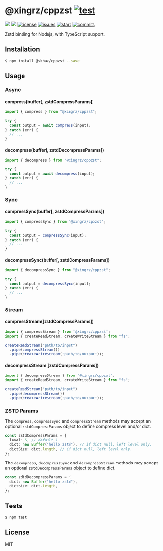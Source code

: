 # @xingrz/cppzst [![test](https://github.com/skhaz/cppzst/actions/workflows/test.yml/badge.svg)](https://github.com/skhaz/cppzst/actions/workflows/test.yml)

[![][npm-version]][npm-url] [![][npm-downloads]][npm-url] [![license][license-img]][license-url] [![issues][issues-img]][issues-url] [![stars][stars-img]][stars-url] [![commits][commits-img]][commits-url]

Zstd binding for Nodejs, with TypeScript support.

## Installation

```sh
$ npm install @skhaz/cppzst --save
```

## Usage

### Async

#### compress(buffer[, zstdCompressParams])

```ts
import { compress } from "@xingrz/cppzst";

try {
  const output = await compress(input);
} catch (err) {
  // ...
}
```

#### decompress(buffer[, zstdDecompressParams])

```ts
import { decompress } from "@xingrz/cppzst";

try {
  const output = await decompress(input);
} catch (err) {
  // ...
}
```

### Sync

#### compressSync(buffer[, zstdCompressParams])

```ts
import { compressSync } from "@xingrz/cppzst";

try {
  const output = compressSync(input);
} catch (err) {
  // ...
}
```

#### decompressSync(buffer[, zstdCompressParams])

```ts
import { decompressSync } from "@xingrz/cppzst";

try {
  const output = decompressSync(input);
} catch (err) {
  // ...
}
```

### Stream

#### compressStream([zstdCompressParams])

```ts
import { compressStream } from "@xingrz/cppzst";
import { createReadStream, createWriteStream } from "fs";

createReadStream("path/to/input")
  .pipe(compressStream())
  .pipe(createWriteStream("path/to/output"));
```

#### decompressStream([zstdCompressParams])

```ts
import { decompressStream } from "@xingrz/cppzst";
import { createReadStream, createWriteStream } from "fs";

createReadStream("path/to/input")
  .pipe(decompressStream())
  .pipe(createWriteStream("path/to/output"));
```

### ZSTD Params

The `compress`, `compressSync` and `compressStream` methods may accept an optional `zstdCompressParams` object to define compress level and/or dict.

```ts
const zstdCompressParams = {
  level: 5, // default 1
  dict: new Buffer("hello zstd"), // if dict null, left level only.
  dictSize: dict.length, // if dict null, left level only.
};
```

The `decompress`, `decompressSync` and `decompressStream` methods may accept an optional `zstdDecompressParams` object to define dict.

```ts
const zdtdDecompressParams = {
  dict: new Buffer("hello zstd"),
  dictSize: dict.length,
};
```

## Tests

```sh
$ npm test
```

## License

MIT

[npm-version]: https://img.shields.io/npm/v/@skhaz/cppzst.svg?style=flat-square
[npm-downloads]: https://img.shields.io/npm/dm/@skhaz/cppzst.svg?style=flat-square
[npm-url]: https://www.npmjs.org/package/@skhaz/cppzst
[license-img]: https://img.shields.io/github/license/skhaz/cppzst?style=flat-square
[license-url]: LICENSE
[issues-img]: https://img.shields.io/github/issues/skhaz/cppzst?style=flat-square
[issues-url]: https://github.com/skhaz/cppzst/issues
[stars-img]: https://img.shields.io/github/stars/skhaz/cppzst?style=flat-square
[stars-url]: https://github.com/skhaz/cppzst/stargazers
[commits-img]: https://img.shields.io/github/last-commit/skhaz/cppzst?style=flat-square
[commits-url]: https://github.com/skhaz/cppzst/commits/master
